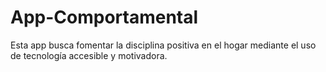# App-Comportamental
Esta app busca fomentar la disciplina positiva en el hogar mediante el uso de tecnología accesible y motivadora.

